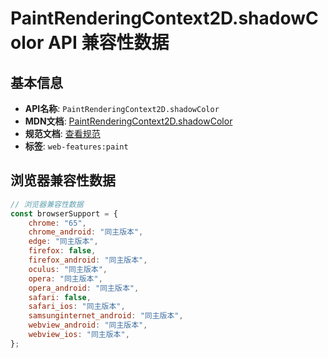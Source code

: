 # PaintRenderingContext2D.shadowColor API 兼容性数据

## 基本信息

- **API名称**: `PaintRenderingContext2D.shadowColor`
- **MDN文档**: [PaintRenderingContext2D.shadowColor](https://developer.mozilla.org/docs/Web/API/CanvasRenderingContext2D/shadowColor)
- **规范文档**: [查看规范](https://html.spec.whatwg.org/multipage/canvas.html#dom-context-2d-shadowcolor-dev)
- **标签**: `web-features:paint`

## 浏览器兼容性数据

```javascript
// 浏览器兼容性数据
const browserSupport = {
    chrome: "65",
    chrome_android: "同主版本",
    edge: "同主版本",
    firefox: false,
    firefox_android: "同主版本",
    oculus: "同主版本",
    opera: "同主版本",
    opera_android: "同主版本",
    safari: false,
    safari_ios: "同主版本",
    samsunginternet_android: "同主版本",
    webview_android: "同主版本",
    webview_ios: "同主版本",
};

```

